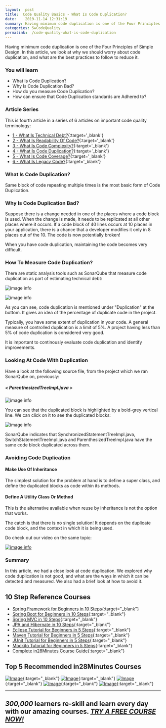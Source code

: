 ```yaml
---
layout:  post
title:  Code Quality Basics - What Is Code Duplication?
date:    2019-11-14 12:31:19
summary: Having minimum code duplication is one of the Four Principles of Simple Design. In this article, we look at why we should worry about code duplication, and what are the best practices to follow to reduce it.
categories: SwCodeQuality
permalink:  /code-quality-what-is-code-duplication
---
```


Having minimum code duplication is one of the Four Principles of Simple Design. In this article, we look at why we should worry about code duplication, and what are the best practices to follow to reduce it.

### You will learn
- What Is Code Duplication?
- Why Is Code Duplication Bad?
- How do you measure Code Duplication?
- How can ensure that Code Duplication standards are Adhered to?

### Article Series

This is fourth article in a series of 6 articles on important code quality terminology:
- [1 - What Is Technical Debt?](/introduction-to-technical-debt){:target='_blank'}
- [2 - What Is Readability Of Code?](/code-quality-basics-introduction-to-readability-of-code){:target='_blank'}
- [3 - What Is Code Complexity?](/code-quality-what-is-code-complexity){:target='_blank'}
- [4 - What Is Code Duplication?](/code-quality-what-is-code-duplication){:target='_blank'}
- [5 - What Is Code Coverage?](/code-quality-what-is-code-coverage){:target='_blank'}
- [6 - What Is Legacy Code?](/introduction-to-legacy-code){:target='_blank'}


### What Is Code Duplication?

Same block of code repeating multiple times is the most basic form of Code Duplication.

### Why Is Code Duplication Bad?

Suppose there is  a change needed in one of the places where a code block is used. When the change is made, it needs to be replicated at all other places where it occurs. If a code block of 40 lines occurs at 10 places in your application, there is a chance that a developer modifies it only in 8 places out of the 10. The code is now potentially broken!

When you have code duplication, maintaining the code becomes very difficult. 

### How To Measure Code Duplication?

There are static analysis tools such as SonarQube that measure code duplication as part of estimating technical debt:

![image info](images/Capture-073-02.png)

![image info](images/Capture-073-03.png)

As you can see, code duplication is mentioned under "Duplication" at the bottom. It gives an idea of the percentage of duplicate code in the project. 

Typically, you have some extent of duplication in your code.  A general measure of controlled duplication is a limit of 5%. A project having less than 5% of code duplication is considered very good. 

It is important to continously evaluate code duplication and identify improvements.

### Looking At Code With Duplication

Have a look at the following source file, from the project which we ran SonarQube on, previously:

##### < ParenthesizedTreeImpl.java >

![image info](images/Capture-073-04.png)

You can see that the duplicated block is highlighted by a bold-grey vertical line. We can click on it to see the duplicated blocks:

![image info](images/Capture-073-05.png)  

SonarQube indicates that SynchronizedStatementTreeImpl.java, SwitchStatementTreeImpl.java and ParenthesizedTreeImpl.java have the same code block duplicated across them. 

### Avoiding Code Duplication

#### Make Use Of Inheritance

The simplest solution for the problem at hand is to define a super class, and define the duplicated blocks as code within its methods. 

#### Define A Utility Class Or Method

This is the alternative available when reuse by inheritance is not the option that works.

The catch is that there is no single solution! It depends on the duplicate code block, and the context in which it is being used. 

Do check out our video on the same topic:

[![image info](images/Capture-073-01.png)](https://www.youtube.com/watch?v=uauZjxAu3p8)

### Summary

In this article, we had a close look at code duplication. We explored why code duplication is  not good, and what are the ways in which it can be detected and measured. We also had a brief look at how to avoid it.

## 10 Step Reference Courses

- [Spring Framework for Beginners in 10 Steps](https://courses.in28minutes.com/p/spring-framework-for-beginners){:target="_blank"}
- [Spring Boot for Beginners in 10 Steps](https://courses.in28minutes.com/p/spring-boot-for-beginners-in-10-steps){:target="_blank"}
- [Spring MVC in 10 Steps](https://www.youtube.com/watch?v=BjNhGaZDr0Y){:target="_blank"}
- [JPA and Hibernate in 10 Steps](https://courses.in28minutes.com/p/jpa-and-hibernate-tutorial-for-beginners-with-spring-boot){:target="_blank"}
- [Eclipse Tutorial for Beginners in 5 Steps](https://courses.in28minutes.com/p/eclipse-tutorial-for-beginners){:target="_blank"}
- [Maven Tutorial for Beginners in 5 Steps](https://courses.in28minutes.com/p/maven-tutorial-for-beginners-in-5-steps){:target="_blank"}
- [JUnit Tutorial for Beginners in 5 Steps](https://courses.in28minutes.com/p/junit-tutorial-for-beginners){:target="_blank"}
- [Mockito Tutorial for Beginners in 5 Steps](https://courses.in28minutes.com/p/mockito-for-beginner-in-5-steps){:target="_blank"}
- [Complete in28Minutes Course Guide](https://courses.in28minutes.com/p/in28minutes-course-guide){:target="_blank"}

## Top 5 Recommended in28Minutes Courses
[![Image](/images/Course-Go-Full-Stack-With-Spring-Boot-and-React.png "Go Full Stack with Spring Boot and React")](https://www.udemy.com/course/full-stack-application-with-spring-boot-and-react/?couponCode=NOVEMBER-2019){:target="_blank"}
[![Image](/images/Course-Master-Microservices-with-Spring-Boot-and-Spring-Cloud.png "Master Microservices with Spring Boot and Spring Cloud")](https://www.udemy.com/course/microservices-with-spring-boot-and-spring-cloud/?couponCode=NOVEMBER-2019){:target="_blank"}
[![Image](/images/Course-Spring-Framework-Master-Class---Beginner-to-Expert.png "Spring Master Class - Beginner to Expert")](https://www.udemy.com/course/spring-tutorial-for-beginners/?couponCode=NOVEMBER-2019){:target="_blank"}
[![Image](/images/Course-KubernetesCrashCourse.png "Kubernetes Crash Course for Java Spring Boot Developers")](https://www.udemy.com/course/kubernetes-crash-course-for-java-developers/?couponCode=NOVEMBER-2019){:target="_blank"}
[![Image](/images/Course-DockerCrashCourseForJavaSpringBootDevelopers.png "Docker Crash Course for Java Spring Boot Developers")](https://www.udemy.com/course/docker-course-with-java-and-spring-boot-for-beginners/?couponCode=NOVEMBER-2019){:target="_blank"}

---
***300,000*** learners re-skill and learn every day with our amazing courses. ***[TRY A FREE COURSE NOW!](https://rebrand.ly/in28minutes-try-free-course)***
---



